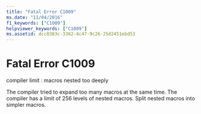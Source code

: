 ```yaml
---
title: "Fatal Error C1009"
ms.date: "11/04/2016"
f1_keywords: ["C1009"]
helpviewer_keywords: ["C1009"]
ms.assetid: dcc8383c-3362-4c47-9c26-25d2451ebd53
---
```

# Fatal Error C1009

compiler limit : macros nested too deeply

The compiler tried to expand too many macros at the same time. The compiler has a limit of 256 levels of nested macros. Split nested macros into simpler macros.